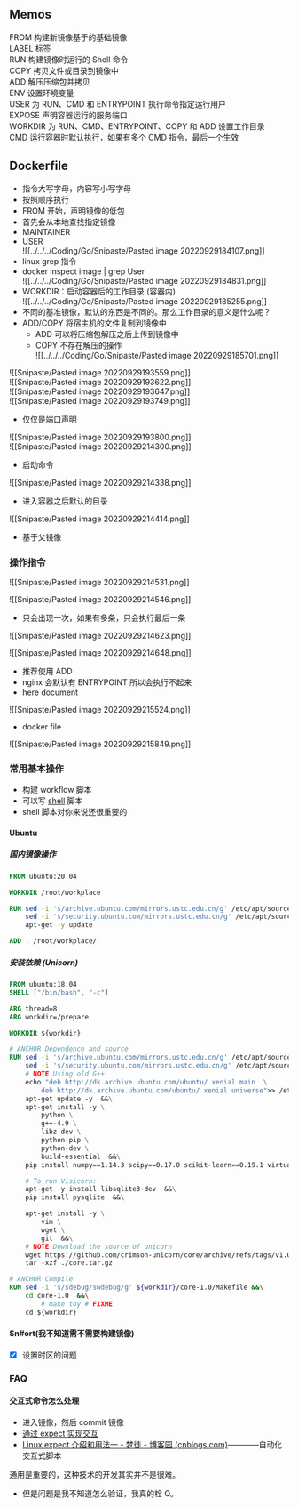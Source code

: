 ## Memos

FROM	构建新镜像基于的基础镜像  
LABEL	标签  
RUN	构建镜像时运行的 Shell 命令  
COPY	拷贝文件或目录到镜像中  
ADD	解压压缩包并拷贝  
ENV	设置环境变量  
USER	为 RUN、CMD 和 ENTRYPOINT 执行命令指定运行用户  
EXPOSE	声明容器运行的服务端口  
WORKDIR	为 RUN、CMD、ENTRYPOINT、COPY 和 ADD 设置工作目录  
CMD	运行容器时默认执行，如果有多个 CMD 指令，最后一个生效

## Dockerfile

- 指令大写字母，内容写小写字母
- 按照顺序执行
- FROM 开始，声明镜像的低包
- 首先会从本地查找指定镜像
- MAINTAINER
- USER  
![[../../../Coding/Go/Snipaste/Pasted image 20220929184107.png]]
- linux grep 指令
- docker inspect image | grep User  
![[../../../Coding/Go/Snipaste/Pasted image 20220929184831.png]]
- WORKDIR：启动容器后的工作目录 (容器内)  
![[../../../Coding/Go/Snipaste/Pasted image 20220929185255.png]]
- 不同的基准镜像，默认的东西是不同的。那么工作目录的意义是什么呢？
- ADD/COPY 将宿主机的文件复制到镜像中
	- ADD 可以将压缩包解压之后上传到镜像中
	- COPY 不存在解压的操作  
![[../../../Coding/Go/Snipaste/Pasted image 20220929185701.png]]

![[Snipaste/Pasted image 20220929193559.png]]  
![[Snipaste/Pasted image 20220929193622.png]]  
![[Snipaste/Pasted image 20220929193647.png]]  
![[Snipaste/Pasted image 20220929193749.png]]

- 仅仅是端口声明

![[Snipaste/Pasted image 20220929193800.png]]  
![[Snipaste/Pasted image 20220929214300.png]]

 - 启动命令

![[Snipaste/Pasted image 20220929214338.png]]

- 进入容器之后默认的目录

![[Snipaste/Pasted image 20220929214414.png]]

- 基于父镜像

### 操作指令

![[Snipaste/Pasted image 20220929214531.png]]

![[Snipaste/Pasted image 20220929214546.png]]

- 只会出现一次，如果有多条，只会执行最后一条

![[Snipaste/Pasted image 20220929214623.png]]

![[Snipaste/Pasted image 20220929214648.png]]

- 推荐使用 ADD
- nginx 会默认有 ENTRYPOINT 所以会执行不起来
- here document

![[Snipaste/Pasted image 20220929215524.png]]

- docker file

![[Snipaste/Pasted image 20220929215849.png]]

### 常用基本操作

- 构建 workflow 脚本
- 可以写 [shell](https://www.bilibili.com/video/BV1hW41167NW/?spm_id_from=333.337.search-card.all.click&vd_source=25509bb582bc4a25d86d871d5cdffca3) 脚本
- shell 脚本对你来说还很重要的

#### Ubuntu

##### 国内镜像操作

```Dockerfile
FROM ubuntu:20.04

WORKDIR /root/workplace

RUN sed -i 's/archive.ubuntu.com/mirrors.ustc.edu.cn/g' /etc/apt/sources.list &&\
	sed -i 's/security.ubuntu.com/mirrors.ustc.edu.cn/g' /etc/apt/sources.list &&\
	apt-get -y update

ADD . /root/workplace/
```

##### 安装依赖 (Unicorn)

```Dockerfile
FROM ubuntu:18.04
SHELL ["/bin/bash", "-c"]

ARG thread=8
ARG workdir=/prepare

WORKDIR ${workdir}

# ANCHOR Dependence and source
RUN sed -i 's/archive.ubuntu.com/mirrors.ustc.edu.cn/g' /etc/apt/sources.list  &&\
	sed -i 's/security.ubuntu.com/mirrors.ustc.edu.cn/g' /etc/apt/sources.list  &&\
	# NOTE Using old G++
	echo "deb http://dk.archive.ubuntu.com/ubuntu/ xenial main  \
		deb http://dk.archive.ubuntu.com/ubuntu/ xenial universe">> /etc/apt/sources.list  &&\
	apt-get update -y  &&\
	apt-get install -y \
		python \
		g++-4.9 \
		libz-dev \
		python-pip \
		python-dev \
		build-essential  &&\
	pip install numpy==1.14.3 scipy==0.17.0 scikit-learn==0.19.1 virtualenv  &&\

	# To run Visicorn:
	apt-get -y install libsqlite3-dev  &&\
	pip install pysqlite  &&\

	apt-get install -y \
		vim \
		wget \
		git  &&\
	# NOTE Download the source of unicorn
	wget https://github.com/crimson-unicorn/core/archive/refs/tags/v1.0.tar.gz -O core.tar.gz  &&\
	tar -xzf ./core.tar.gz

# ANCHOR Compile
RUN sed -i 's/sdebug/swdebug/g' ${workdir}/core-1.0/Makefile &&\
	cd core-1.0  &&\
		# make toy # FIXME
	cd ${workdir}
```

#### Sn#ort(我不知道需不需要构建镜像)

- [x] 设置时区的问题

### FAQ

#### 交互式命令怎么处理

- 进入镜像，然后 commit 镜像
- [通过 expect 实现交互](https://blog.horus-k.com/2020/08/25/docker/%C2%96Dockerfile-%E4%B8%AD%E6%B7%BB%E5%8A%A0%E4%BA%A4%E4%BA%92%E5%BC%8F%E5%91%BD%E4%BB%A4/)
- [Linux expect 介绍和用法一 - 梦徒 - 博客园 (cnblogs.com)](https://www.cnblogs.com/saneri/p/10819348.html)————自动化交互式脚本

通用是重要的，这种技术的开发其实并不是很难。

- 但是问题是我不知道怎么验证，我真的栓 Q。
